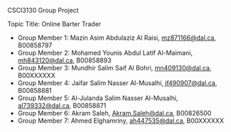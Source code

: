 CSCI3130 Group Project

Topic Title: Online Barter Trader

- Group Member 1: Mazin Asim Abdulaziz Al Raisi, mz871166@dal.ca, B00858797
- Group Member 2: Mohamed Younis Abdul Latif Al-Maimani, mh843120@dal.ca, B00858893
- Group Member 3: Mundhir Salim Saif Al Bohri, mn409130@dal.ca, B00XXXXXX
- Group Member 4: Jaifar Salim Nasser Al-Musalhi, jf490907@dal.ca, B00858881
- Group Member 5: Al-Julanda Salim Nasser Al-Musalhi, al739332@dal.ca, B00858871
- Group Member 6: Akram Saleh, Akram.Saleh@dal.ca, B00826500
- Group Member 7: Ahmed Elghamriny, ah447535@dal.ca, B00XXXXXX
